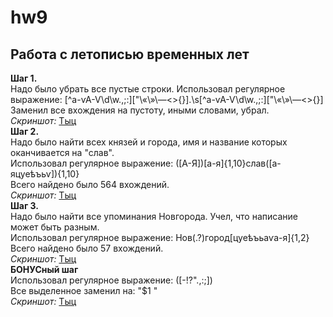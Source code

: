 # hw9
## Работа с летописью временных лет
**Шаг 1.**  
Надо было убрать все пустые строки.
Использовал регулярное выражение: \[^а-ѵА-Ѵ\d\w\.\,\;\:\]\[\"\«\»\—\<\>\{\}].\s\[^а-ѵА-Ѵ\d\w\.\,\;\:\]\[\"\«\»\—\<\>\{\}]  
Заменил все вхождения на пустоту, иными словами, убрал.  
*Скриншот:* [Тыц](https://github.com/Tuskwyn/hw9/blob/master/Шаг%201.jpg)  
**Шаг 2.**  
Надо было найти всех князей и города, имя и название которых оканчивается на "слав".  
Использовал регулярное выражение: (\[А-Я])[а-я]{1,10}слав(\[а-яцуеѣъьѵ]){1,10}  
Всего найдено было 564 вхождений.  
*Скриншот:* [Тыц](https://github.com/Tuskwyn/hw9/blob/master/Шаг%202.jpg)  
**Шаг 3.**  
Надо было найти все упоминания Новгорода. Учел, что написание может быть разным.  
Использовал регулярное выражение: Нов(.?)город\[цуеѣъьаѵа-я]{1,2}  
Всего найдено было 57 вхождений.  
*Скриншот:* [Тыц](https://github.com/Tuskwyn/hw9/blob/master/Шаг%203.jpg)    
**БОНУСный шаг**  
Использовал регулярное выражение: (\[-!?".,:;])  
Все выделенное заменил на: "$1 "  
*Скриншот:* [Тыц](https://github.com/Tuskwyn/hw9/blob/master/Бонус.jpg)  

